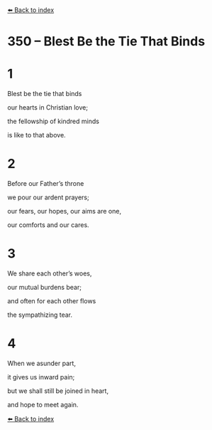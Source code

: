 [⬅️ Back to index](../README.md)

# 350 – Blest Be the Tie That Binds





# 1

Blest be the tie that binds

our hearts in Christian love;

the fellowship of kindred minds

is like to that above.



# 2

Before our Father’s throne

we pour our ardent prayers;

our fears, our hopes, our aims are one,

our comforts and our cares.



# 3

We share each other’s woes,

our mutual burdens bear;

and often for each other flows

the sympathizing tear.



# 4

When we asunder part,

it gives us inward pain;

but we shall still be joined in heart,

and hope to meet again.

[⬅️ Back to index](../README.md)
